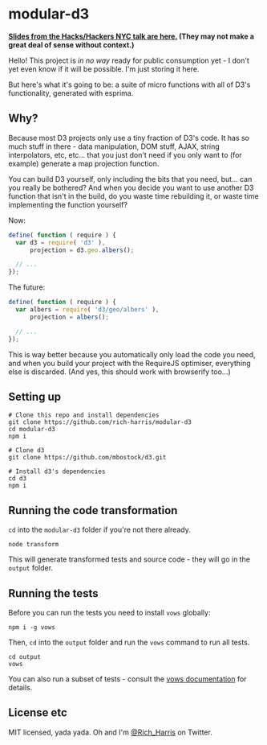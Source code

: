# modular-d3

**[Slides from the Hacks/Hackers NYC talk are here.](https://docs.google.com/presentation/d/1c1ufewQA4RtcQiV1vz1tZGDeA-7yHsrzoxOQiFcBLhY/edit#slide=id.p) (They may not make a great deal of sense without context.)**

Hello! This project is *in no way* ready for public consumption yet - I don't yet even know if it will be possible. I'm just storing it here.

But here's what it's going to be: a suite of micro functions with all of D3's functionality, generated with esprima.

## Why?

Because most D3 projects only use a tiny fraction of D3's code. It has so much stuff in there - data manipulation, DOM stuff, AJAX, string interpolators, etc, etc... that you just don't need if you only want to (for example) generate a map projection function.

You can build D3 yourself, only including the bits that you need, but... can you really be bothered? And when you decide you want to use another D3 function that isn't in the build, do you waste time rebuilding it, or waste time implementing the function yourself?

Now:

```js
define( function ( require ) {
  var d3 = require( 'd3' ),
      projection = d3.geo.albers();

  // ...
});
```

The future:

```js
define( function ( require ) {
  var albers = require( 'd3/geo/albers' ),
      projection = albers();

  // ...
});
```

This is way better because you automatically only load the code you need, and when you build your project with the RequireJS optimiser, everything else is discarded. (And yes, this should work with browserify too...)


## Setting up

```
# Clone this repo and install dependencies
git clone https://github.com/rich-harris/modular-d3
cd modular-d3
npm i

# Clone d3
git clone https://github.com/mbostock/d3.git

# Install d3's dependencies
cd d3
npm i
```

## Running the code transformation

`cd` into the `modular-d3` folder if you're not there already.

```
node transform
```

This will generate transformed tests and source code - they will go in the `output` folder.

## Running the tests

Before you can run the tests you need to install `vows` globally:

```
npm i -g vows
```

Then, `cd` into the `output` folder and run the `vows` command to run all tests.

```
cd output
vows
```

You can also run a subset of tests - consult the [vows documentation](http://vowsjs.org/) for details.


## License etc

MIT licensed, yada yada. Oh and I'm [@Rich_Harris](http://twitter.com) on Twitter.
